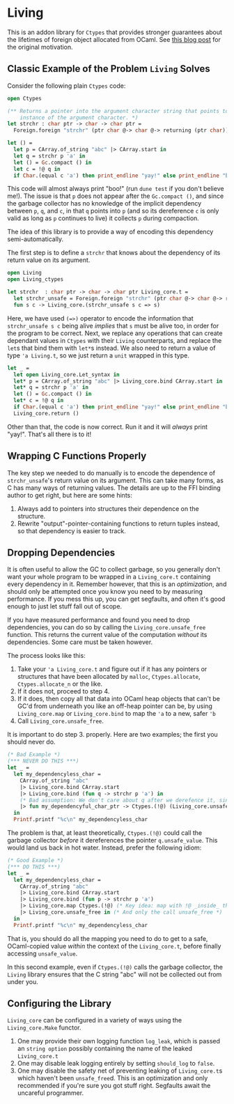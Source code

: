 # Living

This is an addon library for `Ctypes` that provides stronger guarantees about the lifetimes of foreign object allocated from OCaml.  See [this blog post](https://fizzixnerd.com/blog/2024-07-11-a-possibly-safer-interface-to-the-ctypes-ffi/) for the original motivation.

## Classic Example of the Problem `Living` Solves

Consider the following plain `Ctypes` code:

```ocaml
open Ctypes

(** Returns a pointer into the argument character string that points to the first
    instance of the argument character. *)
let strchr : char ptr -> char -> char ptr = 
  Foreign.foreign "strchr" (ptr char @-> char @-> returning (ptr char))

let () =
  let p = CArray.of_string "abc" |> CArray.start in
  let q = strchr p 'a' in
  let () = Gc.compact () in
  let c = !@ q in
  if Char.(equal c 'a') then print_endline "yay!" else print_endline "boo!"
```

This code will almost always print "boo!" (run `dune test` if you don't believe me!).  The issue is that `p` does not appear after the `Gc.compact ()`, and since the garbage collector has no knowledge of the implicit dependency between `p`, `q`, and `c`, in that `q` points into `p` (and so its dereference `c` is only valid as long as `p` continues to live) it collects `p` during compaction.

The idea of this library is to provide a way of encoding this dependency semi-automatically.

The first step is to define a `strchr` that knows about the dependency of its return value on its argument.

```ocaml
open Living
open Living_ctypes

let strchr  : char ptr -> char -> char ptr Living_core.t = 
  let strchr_unsafe = Foreign.foreign "strchr" (ptr char @-> char @-> returning (ptr char)) in
  fun s c -> Living_core.(strchr_unsafe s c => s)
```

Here, we have used `(=>)` operator to encode the information that `strchr_unsafe s c` being alive _implies_ that `s` must be alive too, in order for the program to be correct.  Next, we replace any operations that can create dependant values in `Ctypes` with their `Living` counterparts, and replace the `let`s that bind them with `let*`s instead.  We also need to return a value of type `'a Living.t`, so we just return a `unit` wrapped in this type.

```ocaml
let _ =
  let open Living_core.Let_syntax in
  let* p = CArray.of_string "abc" |> Living_core.bind CArray.start in
  let* q = strchr p 'a' in
  let () = Gc.compact () in
  let* c = !@ q in
  if Char.(equal c 'a') then print_endline "yay!" else print_endline "boo!"
  Living_core.return ()
```

Other than that, the code is now correct.  Run it and it will _always_ print "yay!".  That's all there is to it!

## Wrapping C Functions Properly

The key step we needed to do manually is to encode the dependence of `strchr_unsafe`'s return value on its argument.  This can take many forms, as C has many ways of returning values.  The details are up to the FFI binding author to get right, but here are some hints:

1. Always add to pointers into structures their dependence on the structure.
2. Rewrite "output"-pointer-containing functions to return tuples instead, so that dependency is easier to track.

## Dropping Dependencies

It is often useful to allow the GC to collect garbage, so you generally don't want your whole program to be wrapped in a `Living_core.t` containing every dependency in it.  Remember however, that this is an _optimization_, and should only be attempted once you know you need to by measuring performance.  If you mess this up, you can get segfaults, and often it's good enough to just let stuff fall out of scope.

If you have measured performance and found you need to drop dependencies, you can do so by calling the `Living_core.unsafe_free` function.  This returns the current value of the computation _without_ its dependencies.  Some care must be taken however.

The process looks like this:

1. Take your `'a Living_core.t` and figure out if it has any pointers or structures that have been allocated by `malloc`, `Ctypes.allocate`, `Ctypes.allocate_n` or the like.
2. If it does not, proceed to step 4.
3. If it does, then copy all that data into OCaml heap objects that can't be GC'd from underneath you like an off-heap pointer can be, by using `Living_core.map` or `Living_core.bind` to map the `'a` to a new, safer `'b`
4. Call `Living_core.unsafe_free`.

It is important to do step 3. properly.  Here are two examples; the first you should never do.

```ocaml
(* Bad Example *)
(*** NEVER DO THIS ***)
let _ =
  let my_dependencyless_char =
    CArray.of_string "abc"
    |> Living_core.bind CArray.start
    |> Living_core.bind (fun q -> strchr p 'a') in
    (* Bad assumption: We don't care about q after we derefence it, since the char is copied to OCaml, so we use the non-wrapped version of !@ from base Ctypes on just the value. *)
    |> fun my_dependencyful_char_ptr -> Ctypes.(!@) (Living_core.unsafe_free my_dependencyful_char_ptr)
  in
  Printf.printf "%c\n" my_dependencyless_char
```

The problem is that, at least theoretically, `Ctypes.(!@)` could call the garbage collector _before_ it dereferences the pointer `q.unsafe_value`.  This would land us back in hot water.  Instead, prefer the following idiom:

```ocaml
(* Good Example *)
(*** DO THIS ***)
let _ =
  let my_dependencyless_char =
    CArray.of_string "abc"
    |> Living_core.bind CArray.start
    |> Living_core.bind (fun p -> strchr p 'a')
    |> Living_core.map Ctypes.(!@) (* Key idea: map with !@ _inside_ the Living_core.t context! *)
    |> Living_core.unsafe_free in (* And only the call unsafe_free *)
  in
  Printf.printf "%c\n" my_dependencyless_char
```

That is, you should do all the mapping you need to do to get to a safe, OCaml-copied value _within_ the context of the `Living_core.t`, before finally accessing `unsafe_value`.

In this second example, even if `Ctypes.(!@)` calls the garbage collector, the `Living` library ensures that the C string "abc" will not be collected out from under you.

## Configuring the Library

`Living_core` can be configured in a variety of ways using the `Living_core.Make` functor.

1. One may provide their own logging function `log_leak`, which is passed an `string option` possibly containing the name of the leaked `Living_core.t`
2. One may disable leak logging entirely by setting `should_log` to `false`.
3. One may disable the safety net of preventing leaking of `Living_core.t`s which haven't been `unsafe_free`d.  This is an optimization and only recommended if you're sure you got stuff right.  Segfaults await the uncareful programmer.